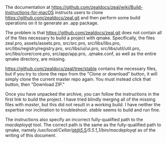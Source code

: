 The documentation at https://github.com/zealdocs/zeal/wiki/Build-Instructions-for-macOS instructs users to clone https://github.com/zealdocs/zeal.git and then perform some build operations on it to generate an .app package.

The problem is that https://github.com/zealdocs/zeal.git does not contain all of the files necessary to build a project with qmake. Specifically, the files zeal.pro, assets/assets.pro, src/src.pro, src/libs/libs.pro, src/libs/registry/registry.pro, src/libs/ui/ui.pro, src/libs/util/util.pro, src/libs/core/core.pro, src/app/app.pro, .qmake.conf, as well as the entire qmake directory, are missing.

https://github.com/zealdocs/zeal/tree/stable contains the necessary files, but if you try to clone the repo from the "Clone or download" button, it will simply clone the current master repo again. You must instead click that button, then "Download ZIP."

Once you have unpacked the archive, you can follow the instructions in the first link to build the project. I have tried blindly merging all of the missing files with *master*, but this did not result in a working build. I have neither the expertise nor inclination to troubleshoot. *stable* seems to build and run fine.

The instructions also specify an incorrect fully-qualified path to the *macdeployqt* tool. The correct path is the same as the fully-qualified path to qmake, namely */usr/local/Cellar/qt@5.5/5.5.1_1/bin/macdeployqt* as of the writing of this document.
